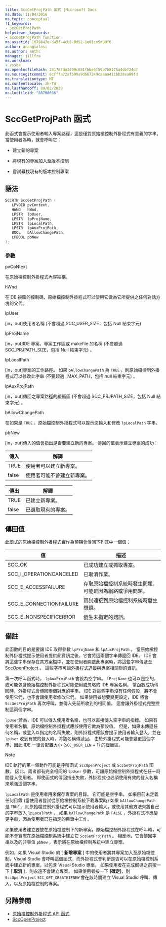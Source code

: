 ```yaml
---
title: SccGetProjPath 函式 |Microsoft Docs
ms.date: 11/04/2016
ms.topic: conceptual
f1_keywords:
- SccGetProjPath
helpviewer_keywords:
- SccGetProjPath function
ms.assetid: 1079847e-d45f-4cb8-9d92-1e01ce5d08f6
author: acangialosi
ms.author: anthc
manager: jillfra
ms.workload:
- vssdk
ms.openlocfilehash: 281787da3499c081fbbe6f59b7b8175a4dbf24d7
ms.sourcegitcommit: 6cfffa72af599a9d667249caaaa411bb28ea69fd
ms.translationtype: MT
ms.contentlocale: zh-TW
ms.lasthandoff: 09/02/2020
ms.locfileid: "80700696"
---
```

# <a name="sccgetprojpath-function"></a>SccGetProjPath 函式
此函式會提示使用者輸入專案路徑，這是僅對原始檔控制外掛程式有意義的字串。 當使用者為時，就會呼叫它：

- 建立新的專案

- 將現有的專案加入至版本控制

- 嘗試尋找現有的版本控制專案

## <a name="syntax"></a>語法

```cpp
SCCRTN SccGetProjPath (
   LPVOID pvContext,
   HWND   hWnd,
   LPSTR  lpUser,
   LPSTR  lpProjName,
   LPSTR  lpLocalPath,
   LPSTR  lpAuxProjPath,
   BOOL   bAllowChangePath,
   LPBOOL pbNew
);
```

### <a name="parameters"></a>參數
 pvCoNtext

在原始檔控制外掛程式內容結構。

 hWnd

在IDE 視窗的控制碼，原始檔控制外掛程式可以使用它做為它所提供之任何對話方塊的父代。

 lpUser

[in，out]使用者名稱 (不會超過 SCC_USER_SIZE，包括 Null 結束字元) 

 lpProjName

[in，out]IDE 專案、專案工作區或 makefile 的名稱 (不會超過 SCC_PRJPATH_SIZE，包括 Null 結束字元) 。

 lpLocalPath

[in，out]專案的工作路徑。 如果 `bAllowChangePath` 為 `TRUE` ，則原始檔控制外掛程式可以修改此字串 (不要超過 _MAX_PATH，包括 null 結束字元) 。

 lpAuxProjPath

[in，out]傳回之專案路徑的緩衝區 (不會超過 SCC_PRJPATH_SIZE，包括 Null 結束字元) 。

 bAllowChangePath

在如果是 `TRUE` ，原始檔控制外掛程式可以提示您輸入和修改 `lpLocalPath` 字串。

 pbNew

[in，out]傳入的值會指出是否要建立新的專案。 傳回的值表示建立專案的成功：

|傳入|解譯|
|--------------|--------------------|
|TRUE|使用者可以建立新專案。|
|false|使用者可能不會建立新專案。|

|傳出|解譯|
|--------------|--------------------|
|TRUE|已建立新專案。|
|false|已選取現有的專案。|

## <a name="return-value"></a>傳回值
 此函式的原始檔控制外掛程式實作為預期會傳回下列其中一個值：

|值|描述|
|-----------|-----------------|
|SCC_OK|已成功建立或抓取專案。|
|SCC_I_OPERATIONCANCELED|已取消作業。|
|SCC_E_ACCESSFAILURE|存取原始檔控制系統時發生問題，可能是因為網路或爭用問題。|
|SCC_E_CONNECTIONFAILURE|嘗試連接到原始檔控制系統時發生問題。|
|SCC_E_NONSPECIFICERROR|發生未指定的錯誤。|

## <a name="remarks"></a>備註
 此函數的目的是要讓 IDE 取得參數 `lpProjName` 和 `lpAuxProjPath` 。 當原始檔控制外掛程式提示使用者提供此資訊之後，它會將這兩個字串傳遞回 IDE。 IDE 會將這些字串保存在其方案檔中，並在使用者開啟此專案時，將這些字串傳遞至 [SccOpenProject](../extensibility/sccopenproject-function.md) 。 這些字串可讓外掛程式追蹤與專案相關聯的資訊。

 第一次呼叫函式時， `lpAuxProjPath` 會設為空字串。 `lProjName` 也可以是空的，或可能包含原始檔控制外掛程式可能使用或忽略的 IDE 專案名稱。 當函數成功傳回時，外掛程式會傳回兩個對應的字串。 IDE 對這些字串沒有任何假設，將不會使用它們，也不會讓使用者修改它們。 如果使用者想要變更設定，IDE 將會 `SccGetProjPath` 再次呼叫，並傳入先前所收到的相同值。 這會讓外掛程式完整控制這兩個字串。

 `lpUser`若為，IDE 可以傳入使用者名稱，也可以直接傳入空字串的指標。 如果有使用者名稱，原始檔控制外掛程式應該使用它做為預設值。 但是，如果未傳遞任何名稱，或登入以指定的名稱失敗，則外掛程式應該會提示使用者輸入登入，並在 `lpUser` 收到有效的登入時，將該名稱傳遞回。 由於外掛程式可能會變更這個字串，因此 IDE 一律會配置大小 (`SCC_USER_LEN` + 1) 的緩衝區。

> [!NOTE]
> IDE 執行的第一個動作可能是呼叫函式 `SccOpenProject` 或 `SccGetProjPath` 函數。 因此，兩者都有完全相同的 `lpUser` 參數，可讓原始檔控制外掛程式在任一時間登入使用者。 即使函式的傳回指出失敗，外掛程式也必須使用有效的登入名稱來填滿這個字串。

 `lpLocalPath` 是使用者用來保存專案的目錄。 它可能是空字串。 如果目前未定義任何目錄 (當使用者嘗試從原始檔控制系統下載專案時) 如果 `bAllowChangePath` 是 `TRUE` ，則原始檔控制外掛程式可以提示使用者輸入，或使用其他方法來將自己的字串放入 `lpLocalPath` 。 如果 `bAllowChangePath` 是 `FALSE` ，外掛程式不應變更字串，因為使用者已在指定的目錄中工作。

 如果使用者建立要放在原始檔控制下的新專案，原始檔控制外掛程式在呼叫時，可能不會實際在原始檔控制系統中建立它 `SccGetProjPath` 。 相反地，它會傳回字串以及的非零值 `pbNew` ，表示將在原始檔控制系統中建立專案。

 例如，如果 Visual Studio 的 [ **新增專案** ] 中的使用者將其專案加入至原始檔控制，Visual Studio 會呼叫這個函式，而外掛程式會判斷是否可以在原始檔控制系統中建立新的專案，以包含 Visual Studio 專案。 如果使用者在完成嚮導之前按一下 [ **取消** ]，則永遠不會建立專案。 如果使用者按一下 **[確定]**，則 `SccOpenProject` `SCC_OPT_CREATEIFNEW` 會在該時間建立 Visual Studio 呼叫、傳入，以及原始檔控制的專案。

## <a name="see-also"></a>另請參閱
- [原始檔控制外掛程式 API 函式](../extensibility/source-control-plug-in-api-functions.md)
- [SccOpenProject](../extensibility/sccopenproject-function.md)
